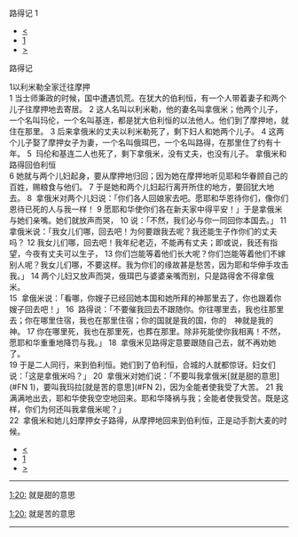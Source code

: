 ﻿





 路得记 1




* [<](bible/JDG21.md)
* [1](bible/RUT.md)
* [>](bible/RUT02.md)



路得记 
 
1以利米勒全家迁往摩押  
1 当士师秉政的时候，国中遭遇饥荒。在犹大的伯利恒，有一个人带着妻子和两个儿子往摩押地去寄居。 
2 这人名叫以利米勒，他的妻名叫拿俄米；他两个儿子，一个名叫玛伦，一个名叫基连，都是犹大伯利恒的以法他人。他们到了摩押地，就住在那里。 
3 后来拿俄米的丈夫以利米勒死了，剩下妇人和她两个儿子。 
4 这两个儿子娶了摩押女子为妻，一个名叫俄珥巴，一个名叫路得，在那里住了约有十年。 
5  玛伦和基连二人也死了，剩下拿俄米，没有丈夫，也没有儿子。 拿俄米和路得回伯利恒  
6 她就与两个儿妇起身，要从摩押地归回；因为她在摩押地听见耶和华眷顾自己的百姓，赐粮食与他们。 
7 于是她和两个儿妇起行离开所住的地方，要回犹大地去。 
8  拿俄米对两个儿妇说：「你们各人回娘家去吧。愿耶和华恩待你们，像你们恩待已死的人与我一样！ 
9 愿耶和华使你们各在新夫家中得平安！」于是拿俄米与她们亲嘴。她们就放声而哭， 
10 说：「不然，我们必与你一同回你本国去。」 
11  拿俄米说：「我女儿们哪，回去吧！为何要跟我去呢？我还能生子作你们的丈夫吗？ 
12 我女儿们哪，回去吧！我年纪老迈，不能再有丈夫；即或说，我还有指望，今夜有丈夫可以生子， 
13 你们岂能等着他们长大呢？你们岂能等着他们不嫁别人呢？我女儿们哪，不要这样。我为你们的缘故甚是愁苦，因为耶和华伸手攻击我。」 
14 两个儿妇又放声而哭，俄珥巴与婆婆亲嘴而别，只是路得舍不得拿俄米。  
15  拿俄米说：「看哪，你嫂子已经回她本国和她所拜的神那里去了，你也跟着你嫂子回去吧！」 
16  路得说：「不要催我回去不跟随你。你往哪里去，我也往那里去；你在哪里住宿，我也在那里住宿；你的国就是我的国，你的　神就是我的　神。 
17 你在哪里死，我也在那里死，也葬在那里。除非死能使你我相离！不然，愿耶和华重重地降罚与我。」 
18  拿俄米见路得定意要跟随自己去，就不再劝她了。  
19 于是二人同行，来到伯利恒。她们到了伯利恒，合城的人就都惊讶。妇女们说：「这是拿俄米吗？」 
20  拿俄米对她们说：「不要叫我拿俄米[就是甜的意思](#FN
1)，要叫我玛拉[就是苦的意思](#FN
2)，因为全能者使我受了大苦。 
21 我满满地出去，耶和华使我空空地回来。耶和华降祸与我；全能者使我受苦。既是这样，你们为何还叫我拿俄米呢？」  
22  拿俄米和她儿妇摩押女子路得，从摩押地回来到伯利恒，正是动手割大麦的时候。 
* [<](bible/JDG21.md)
* [1](bible/RUT.md)
* [>](bible/RUT02.md)





---


[1:20:](#V20)
就是甜的意思


[1:20:](#V20)
就是苦的意思




---









